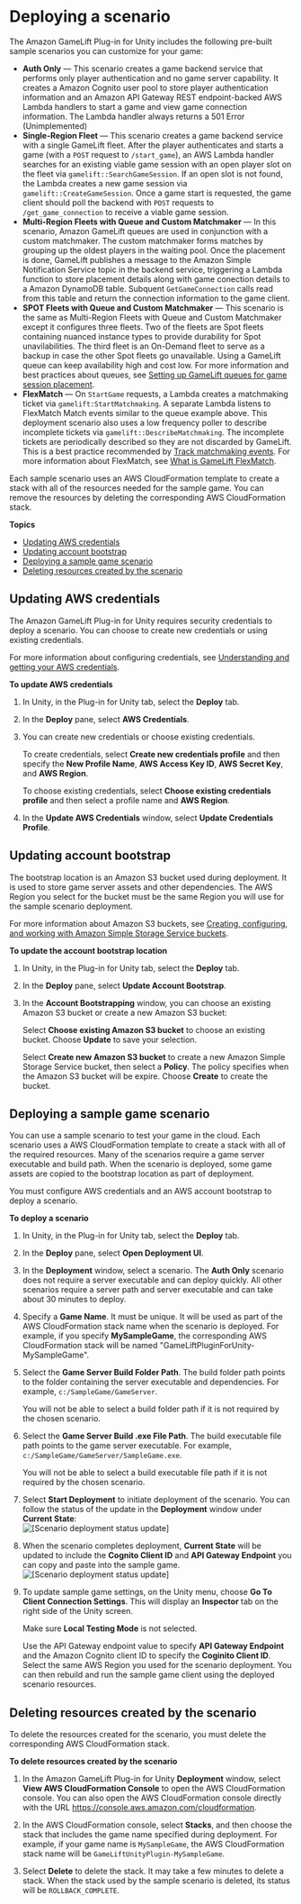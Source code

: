 # Deploying a scenario<a name="unity-plug-in-scenario"></a>

The Amazon GameLift Plug\-in for Unity includes the following pre\-built sample scenarios you can customize for your game:
+ **Auth Only** — This scenario creates a game backend service that performs only player authentication and no game server capability\. It creates a Amazon Cognito user pool to store player authentication information and an Amazon API Gateway REST endpoint\-backed AWS Lambda handlers to start a game and view game connection information\. The Lambda handler always returns a 501 Error \(Unimplemented\) 
+ **Single\-Region Fleet** — This scenario creates a game backend service with a single GameLift fleet\. After the player authenticates and starts a game \(with a `POST` request to `/start_game`\), an AWS Lambda handler searches for an existing viable game session with an open player slot on the fleet via `gamelift::SearchGameSession`\. If an open slot is not found, the Lambda creates a new game session via `gamelift::CreateGameSession`\. Once a game start is requested, the game client should poll the backend with `POST` requests to `/get_game_connection` to receive a viable game session\. 
+ **Multi\-Region Fleets with Queue and Custom Matchmaker** — In this scenario, Amazon GameLift queues are used in conjunction with a custom matchmaker\. The custom matchmaker forms matches by grouping up the oldest players in the waiting pool\. Once the placement is done, GameLift publishes a message to the Amazon Simple Notification Service topic in the backend service, triggering a Lambda function to store placement details along with game conection details to a Amazon DynamoDB table\. Subquent `GetGameConnection` calls read from this table and return the connection information to the game client\. 
+ **SPOT Fleets with Queue and Custom Matchmaker** — This scenario is the same as Multi\-Region Fleets with Queue and Custom Matchmaker except it configures three fleets\. Two of the fleets are Spot fleets containing nuanced instance types to provide durability for Spot unavilabilities\. The third fleet is an On\-Demand fleet to serve as a backup in case the other Spot fleets go unavailable\. Using a GameLift queue can keep availability high and cost low\. For more information and best practices about queues, see [Setting up GameLift queues for game session placement](queues-intro.md)\. 
+ **FlexMatch** — On `StartGame` requests, a Lambda creates a matchmaking ticket via `gamelift:StartMatchmaking`\. A separate Lambda listens to FlexMatch Match events similar to the queue example above\. This deployment scenario also uses a low frequency poller to describe incomplete tickets via `gamelift::DescribeMatchmaking`\. The incomplete tickets are periodically described so they are not discarded by GameLift\. This is a best practice recommended by [Track matchmaking events](https://docs.aws.amazon.com/gamelift/latest/flexmatchguide/match-client.html#match-client-track)\. For more information about FlexMatch, see [What is GameLift FlexMatch](https://docs.aws.amazon.com/gamelift/latest/flexmatchguide/match-intro.html)\. 

Each sample scenario uses an AWS CloudFormation template to create a stack with all of the resources needed for the sample game\. You can remove the resources by deleting the corresponding AWS CloudFormation stack\.

**Topics**
+ [Updating AWS credentials](#unity-plug-in-configure-creds)
+ [Updating account bootstrap](#unity-plug-in-scenario-boot)
+ [Deploying a sample game scenario](#unity-plug-in-scenario-deploy)
+ [Deleting resources created by the scenario](#unity-plug-in-scenario-delete)

## Updating AWS credentials<a name="unity-plug-in-configure-creds"></a>

The Amazon GameLift Plug\-in for Unity requires security credentials to deploy a scenario\. You can choose to create new credentials or using existing credentials\.

For more information about configuring credentials, see [Understanding and getting your AWS credentials](https://docs.aws.amazon.com/general/latest/gr/aws-sec-cred-types.html)\. 

**To update AWS credentials**

1. In Unity, in the Plug\-in for Unity tab, select the **Deploy** tab\.

1. In the **Deploy** pane, select **AWS Credentials**\.

1. You can create new credentials or choose existing credentials\. 

   To create credentials, select **Create new credentials profile** and then specify the **New Profile Name**, **AWS Access Key ID**, **AWS Secret Key**, and **AWS Region**\.

   To choose existing credentials, select **Choose existing credentials profile** and then select a profile name and **AWS Region**\.

1. In the **Update AWS Credentials** window, select **Update Credentials Profile**\. 

## Updating account bootstrap<a name="unity-plug-in-scenario-boot"></a>

The bootstrap location is an Amazon S3 bucket used during deployment\. It is used to store game server assets and other dependencies\. The AWS Region you select for the bucket must be the same Region you will use for the sample scenario deployment\.

For more information about Amazon S3 buckets, see [Creating, configuring, and working with Amazon Simple Storage Service buckets](https://docs.aws.amazon.com/AmazonS3/latest/userguide/creating-buckets-s3.html)\.

**To update the account bootstrap location**

1. In Unity, in the Plug\-in for Unity tab, select the **Deploy** tab\.

1. In the **Deploy** pane, select **Update Account Bootstrap**\.

1. In the **Account Bootstrapping** window, you can choose an existing Amazon S3 bucket or create a new Amazon S3 bucket:

   Select **Choose existing Amazon S3 bucket** to choose an existing bucket\. Choose **Update** to save your selection\.

   Select **Create new Amazon S3 bucket** to create a new Amazon Simple Storage Service bucket, then select a **Policy**\. The policy specifies when the Amazon S3 bucket will be expire\. Choose **Create** to create the bucket\. 

## Deploying a sample game scenario<a name="unity-plug-in-scenario-deploy"></a>

You can use a sample scenario to test your game in the cloud\. Each scenario uses a AWS CloudFormation template to create a stack with all of the required resources\. Many of the scenarios require a game server executable and build path\. When the scenario is deployed, some game assets are copied to the bootstrap location as part of deployment\.

You must configure AWS credentials and an AWS account bootstrap to deploy a scenario\.

**To deploy a scenario**

1. In Unity, in the Plug\-in for Unity tab, select the **Deploy** tab\.

1. In the **Deploy** pane, select **Open Deployment UI**\.

1. In the **Deployment** window, select a scenario\. The **Auth Only** scenario does not require a server executable and can deploy quickly\. All other scenarios require a server path and server executable and can take about 30 minutes to deploy\. 

1. Specify a **Game Name**\. It must be unique\. It will be used as part of the AWS CloudFormation stack name when the scenario is deployed\. For example, if you specify **MySampleGame**, the corresponding AWS CloudFormation stack will be named "GameLiftPluginForUnity\-MySampleGame"\. 

1. Select the **Game Server Build Folder Path**\. The build folder path points to the folder containing the server executable and dependencies\. For example, `c:/SampleGame/GameServer`\. 

   You will not be able to select a build folder path if it is not required by the chosen scenario\. 

1. Select the **Game Server Build \.exe File Path**\. The build executable file path points to the game server executable\. For example, `c:/SampleGame/GameServer/SampleGame.exe`\. 

   You will not be able to select a build executable file path if it is not required by the chosen scenario\. 

1. Select **Start Deployment** to initiate deployment of the scenario\. You can follow the status of the update in the **Deployment** window under **Current State**:  
![\[Scenario deployment status update\]](http://docs.aws.amazon.com/gamelift/latest/developerguide/images/unitypi_deploy_statex.png)

1. When the scenario completes deployment, **Current State** will be updated to include the **Cognito Client ID** and **API Gateway Endpoint** you can copy and paste into the sample game\.  
![\[Scenario deployment status update\]](http://docs.aws.amazon.com/gamelift/latest/developerguide/images/unitypi_deploy_statedone.png)

1. To update sample game settings, on the Unity menu, choose **Go To Client Connection Settings**\. This will display an **Inspector** tab on the right side of the Unity screen\. 

   Make sure **Local Testing Mode** is not selected\.

   Use the API Gateway endpoint value to specify **API Gateway Endpoint** and the Amazon Cognito client ID to specify the **Coginito Client ID**\. Select the same AWS Region you used for the scenario deployment\. You can then rebuild and run the sample game client using the deployed scenario resources\. 

## Deleting resources created by the scenario<a name="unity-plug-in-scenario-delete"></a>

To delete the resources created for the scenario, you must delete the corresponding AWS CloudFormation stack\. 

**To delete resources created by the scenario**

1. In the Amazon GameLift Plug\-in for Unity **Deployment** window, select **View AWS CloudFormation Console** to open the AWS CloudFormation console\. You can also open the AWS CloudFormation console directly with the URL [https://console\.aws\.amazon\.com/cloudformation](https://console.aws.amazon.com/cloudformation/)\. 

1. In the AWS CloudFormation console, select **Stacks**, and then choose the stack that includes the game name specified during deployment\. For example, if your game name is `MySampleGame`, the AWS CloudFormation stack name will be `GameLiftUnityPlugin-MySampleGame`\. 

1. Select **Delete** to delete the stack\. It may take a few minutes to delete a stack\. When the stack used by the sample scenario is deleted, its status will be `ROLLBACK_COMPLETE`\. 